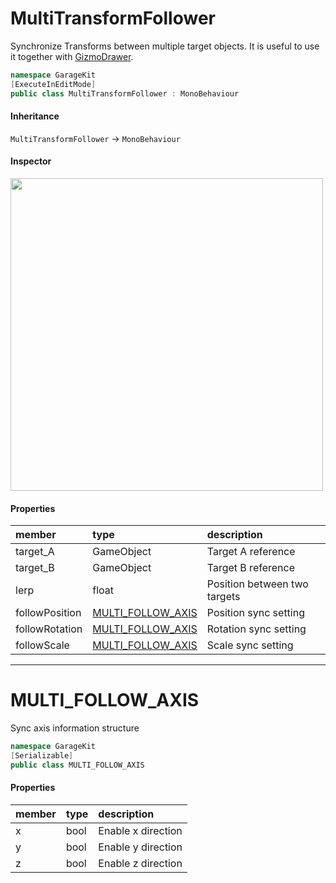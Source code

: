 # MultiTransformFollower

Synchronize Transforms between multiple target objects. It is useful to use it together with [GizmoDrawer](~/Scripts_en/Utils/Debug/GizmoDrawer.md).

```csharp
namespace GarageKit
[ExecuteInEditMode]
public class MultiTransformFollower : MonoBehaviour
```

#### Inheritance

`MultiTransformFollower` -> `MonoBehaviour`

#### Inspector

<img src="~/image/script_reference/multitransformfollower_inspector.png" width="500px"/>

#### Properties

|member|type|description|
|:--|:--|:--|
|target_A|GameObject|Target A reference|
|target_B|GameObject|Target B reference|
|lerp|float|Position between two targets|
|followPosition|[MULTI_FOLLOW_AXIS](#multi_follow_axis)|Position sync setting|
|followRotation|[MULTI_FOLLOW_AXIS](#multi_follow_axis)|Rotation sync setting|
|followScale|[MULTI_FOLLOW_AXIS](#multi_follow_axis)|Scale sync setting|

---

# MULTI_FOLLOW_AXIS

Sync axis information structure

```csharp
namespace GarageKit
[Serializable]
public class MULTI_FOLLOW_AXIS
```

#### Properties

|member|type|description|
|:--|:--|:--|
|x|bool|Enable x direction|
|y|bool|Enable y direction|
|z|bool|Enable z direction|
